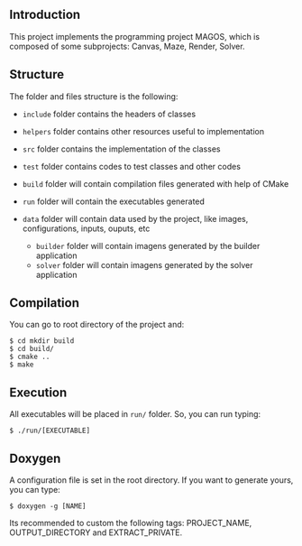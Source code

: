 ##  Introduction

This project implements the programming project MAGOS, which is composed of some subprojects: Canvas, Maze, Render, Solver.

## Structure

The folder and files structure is the following:

* `include` folder contains the headers of classes

* `helpers` folder contains other resources useful to implementation

* `src` folder contains the implementation of the classes

* `test` folder contains codes to test classes and other codes

* `build` folder will contain compilation files generated with help of CMake

* `run` folder will contain the executables generated

* `data` folder will contain data used by the project, like images, configurations, inputs, ouputs, etc

	* `builder` folder will contain imagens generated by the builder application
	* `solver` folder will contain imagens generated by the solver application

## Compilation

You can go to root directory of the project and:
```
$ cd mkdir build
$ cd build/
$ cmake ..
$ make
```

## Execution

All executables will be placed in `run/` folder. So, you can run typing:
```
$ ./run/[EXECUTABLE]
```

## Doxygen

A configuration file is set in the root directory. If you want to generate yours, you can type:
```
$ doxygen -g [NAME]
```

Its recommended to custom the following tags: PROJECT_NAME, OUTPUT_DIRECTORY and EXTRACT_PRIVATE.